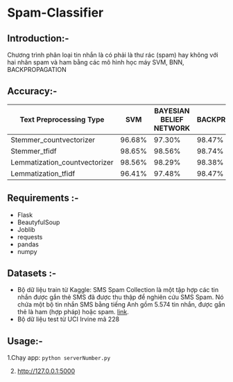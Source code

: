 # Spam-Classifier

## Introduction:-

Chương trình phân loại tin nhắn là có phải là thư rác (spam) hay không với hai nhãn spam và ham bằng các mô hình học máy SVM, BNN, BACKPROPAGATION

## Accuracy:-
| Text Preprocessing Type              | SVM                 | BAYESIAN BELIEF NETWORK  | BACKPROPAGATION      |
|--------------------------------------|---------------------|--------------------------|----------------------|
| Stemmer_countvectorizer              | 96.68%              | 97.30%                   | 98.47%               |
| Stemmer_tfidf                        | 98.65%              | 98.56%                   | 98.74%               | 
| Lemmatization_countvectorizer        | 98.56%              | 98.29%                   | 98.38%               |
| Lemmatization_tfidf                  | 96.41%              | 97.48%                   | 98.47%               |

## Requirements :-
+ Flask
+ BeautyfulSoup
+ Joblib
+ requests
+ pandas
+ numpy

## Datasets :-
* Bộ dữ liệu train từ Kaggle: SMS Spam Collection là một tập hợp các tin nhắn được gắn thẻ SMS đã được thu thập để nghiên cứu SMS Spam. Nó chứa một bộ tin nhắn SMS bằng tiếng Anh gồm 5.574 tin nhắn, được gắn thẻ là ham (hợp pháp) hoặc spam. [link](https://www.kaggle.com/uciml/sms-spam-collection-dataset/download).
* Bộ dữ liệu test từ UCI Irvine mã 228
  
##  Usage:-
1.Chạy app:
``` python serverNumber.py ```

2. http://127.0.0.1:5000
